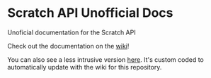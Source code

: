 # Scratch API Unofficial Docs
Unoficial documentation for the Scratch API

Check out the documentation on the [wiki](https://github.com/liam4/scratch-api-unofficial-docs/wiki)!

You can also see a less intrusive version [here](http://liam4.github.io/scratch-api-unofficial-docs/). It's custom coded to automatically update with the wiki for this repository.
